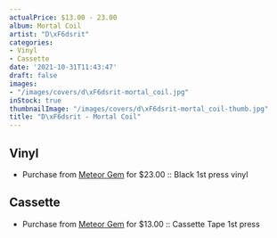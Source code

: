 ```yaml
---
actualPrice: $13.00 - 23.00
album: Mortal Coil
artist: "D\xF6dsrit"
categories:
- Vinyl
- Cassette
date: '2021-10-31T11:43:47'
draft: false
images:
- "/images/covers/d\xF6dsrit-mortal_coil.jpg"
inStock: true
thumbnailImage: "/images/covers/d\xF6dsrit-mortal_coil-thumb.jpg"
title: "D\xF6dsrit - Mortal Coil"
---
```


## Vinyl
* Purchase from [Meteor Gem](https://meteor-gem.com/products/dodsrit-mortal-coil-lp) for $23.00 :: Black 1st press vinyl
## Cassette
* Purchase from [Meteor Gem](https://meteor-gem.com/products/dodsrit-mortal-coil-cassette) for $13.00 :: Cassette Tape 1st press
